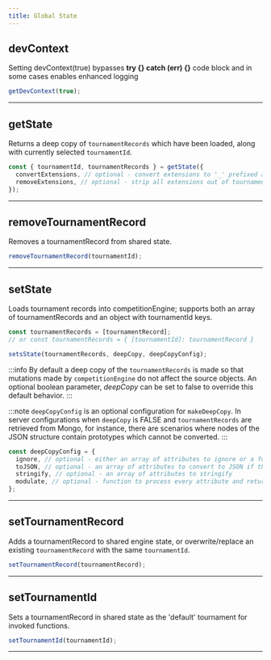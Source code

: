 ```yaml
---
title: Global State
---
```


## devContext

Setting devContext(true) bypasses **try {} catch (err) {}** code block and in some cases enables enhanced logging

```js
getDevContext(true);
```

---

## getState

Returns a deep copy of `tournamentRecords` which have been loaded, along with currently selected `tournamentId`.

```js
const { tournamentId, tournamentRecords } = getState({
  convertExtensions, // optional - convert extensions to '_' prefixed attributes
  removeExtensions, // optional - strip all extensions out of tournamentRecord
});
```

---

## removeTournamentRecord

Removes a tournamentRecord from shared state.

```js
removeTournamentRecord(tournamentId);
```

---

## setState

Loads tournament records into competitionEngine; supports both an array of tournamentRecords and an object with tournamentId keys.

```js
const tournamentRecords = [tournamentRecord];
// or const tournamentRecords = { [tournamentId]: tournamentRecord }

setsState(tournamentRecords, deepCopy, deepCopyConfig);
```

:::info
By default a deep copy of the `tournamentRecords` is made so that mutations made by `competitionEngine` do not affect the source objects. An optional boolean parameter, _deepCopy_ can be set to false to override this default behavior.
:::

:::note
`deepCopyConfig` is an optional configuration for `makeDeepCopy`. In server configurations when `deepCopy` is FALSE and `tournamentRecords` are retrieved from Mongo, for instance, there are scenarios where nodes of the JSON structure contain prototypes which cannot be converted.
:::

```js
const deepCopyConfig = {
  ignore, // optional - either an array of attributes to ignore or a function which processes attributes to determine whether to ignore them
  toJSON, // optional - an array of attributes to convert to JSON if the attribute in question is an object with .toJSON property
  stringify, // optional - an array of attributes to stringify
  modulate, // optional - function to process every attribute and return custom values, or undefined, which continues normal processing
};
```

---

## setTournamentRecord

Adds a tournamentRecord to shared engine state, or overwrite/replace an existing `tournamentRecord` with the same `tournamentId`.

```js
setTournamentRecord(tournamentRecord);
```

---

## setTournamentId

Sets a tournamentRecord in shared state as the 'default' tournament for invoked functions.

```js
setTournamentId(tournamentId);
```

---
